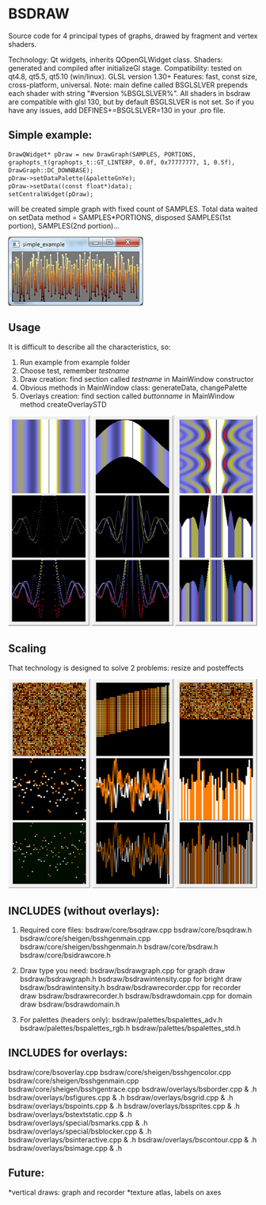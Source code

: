 # BSDRAW
Source code for 4 principal types of graphs, drawed by fragment and vertex shaders.

Technology: Qt widgets, inherits QOpenGLWidget class.
Shaders: generated and compiled after initializeGl stage.
Compatibility: tested on qt4.8, qt5.5, qt5.10 (win/linux). GLSL version 1.30+
Features: fast, const size, cross-platform, universal.
Note: main define called BSGLSLVER prepends each shader with string "#version %BSGLSLVER%". 
All shaders in bsdraw are compatible with glsl 130, but by default BSGLSLVER is not set. So
if you have any issues, add DEFINES+=BSGLSLVER=130 in your .pro file.

## Simple example:
```
DrawQWidget* pDraw = new DrawGraph(SAMPLES, PORTIONS, graphopts_t(graphopts_t::GT_LINTERP, 0.0f, 0x77777777, 1, 0.5f), DrawGraph::DC_DOWNBASE);
pDraw->setDataPalette(&paletteGnYe);
pDraw->setData((const float*)data);
setCentralWidget(pDraw);
```
will be created simple graph with fixed count of SAMPLES. Total data waited on setData method = SAMPLES*PORTIONS,
disposed SAMPLES(1st portion), SAMPLES(2nd portion)...

![simple](/demoimages/simple.png)

## Usage
It is difficult to describe all the characteristics, so:
1. Run example from example folder
2. Choose test, remember _testname_
3. Draw creation: find section called _testname_ in MainWindow constructor
4. Obvious methods in MainWindow class: generateData, changePalette
5. Overlays creation: find section called _buttonname_ in MainWindow method createOverlaySTD

![demo1](/demoimages/demo1.png)

## Scaling
That technology is designed to solve 2 problems: resize and posteffects

![demo2](/demoimages/demo2.png)

## INCLUDES (without overlays):
1. Required core files:
bsdraw/core/bsqdraw.cpp
bsdraw/core/bsqdraw.h
bsdraw/core/sheigen/bsshgenmain.cpp
bsdraw/core/sheigen/bsshgenmain.h
bsdraw/core/bsdraw.h
bsdraw/core/bsidrawcore.h

2. Draw type you need:
bsdraw/bsdrawgraph.cpp		for graph draw
bsdraw/bsdrawgraph.h
bsdraw/bsdrawintensity.cpp	for bright draw
bsdraw/bsdrawintensity.h
bsdraw/bsdrawrecorder.cpp	for recorder draw
bsdraw/bsdrawrecorder.h
bsdraw/bsdrawdomain.cpp		for domain draw
bsdraw/bsdrawdomain.h

3. For palettes (headers only):
bsdraw/palettes/bspalettes_adv.h
bsdraw/palettes/bspalettes_rgb.h
bsdraw/palettes/bspalettes_std.h

## INCLUDES for overlays:
bsdraw/core/bsoverlay.cpp
bsdraw/core/sheigen/bsshgencolor.cpp
bsdraw/core/sheigen/bsshgenmain.cpp
bsdraw/core/sheigen/bsshgentrace.cpp
bsdraw/overlays/bsborder.cpp & .h
bsdraw/overlays/bsfigures.cpp & .h
bsdraw/overlays/bsgrid.cpp & .h
bsdraw/overlays/bspoints.cpp & .h
bsdraw/overlays/bssprites.cpp & .h
bsdraw/overlays/bstextstatic.cpp & .h
bsdraw/overlays/special/bsmarks.cpp & .h
bsdraw/overlays/special/bsblocker.cpp & .h
bsdraw/overlays/bsinteractive.cpp & .h
bsdraw/overlays/bscontour.cpp & .h
bsdraw/overlays/bsimage.cpp & .h
    

## Future:
*vertical draws: graph and recorder
*texture atlas, labels on axes
